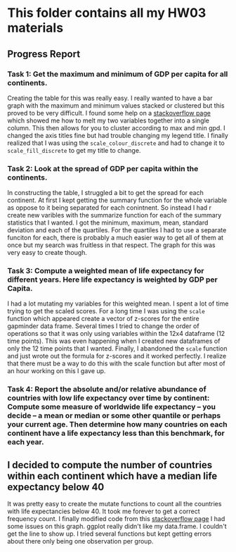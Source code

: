 # This folder contains all my HW03 materials


## Progress Report

### Task 1: Get the maximum and minimum of GDP per capita for all continents.
Creating the table for this was really easy. I really wanted to have a bar graph with the maximum and minimum values stacked or clustered but this proved to be very difficult. I found some help on a [stackoverflow page](https://stackoverflow.com/questions/10212106/creating-grouped-bar-plot-of-multi-column-data-in-r) which showed me how to melt my two variables together into a single column. This then allows for you to cluster according to max and min gpd. I changed the axis titles fine but had trouble changing my legend title. I finally realized that I was using the `scale_colour_discrete` and had to change it to `scale_fill_discrete` to get my title to change. 

### Task 2: Look at the spread of GDP per capita within the continents.
In constructing the table, I struggled a bit to get the spread for each continent. At first I kept getting the summary function for the whole variable as oppose to it being separated for each conintnent. So instead I had r create new varibles with the summarize function for each of the summary statistics that I wanted. I got the minimum, maximum, mean, standard deviation and each of the quartiles. For the quartiles I had to use a separate funciton for each, there is probably a much easier way to get all of them at once but my search was fruitless in that respect. The graph for this was very easy to create though. 

### Task 3: Compute a weighted mean of life expectancy for different years. Here life expectancy is weighted by GDP per Capita.
I had a lot mutating my variables for this weighted mean. I spent a lot of time trying to get the scaled scores. For a long time I was using the `scale` function which appeared create a vector of z-scores for the entire gapminder data frame. Several times I tried to change the order of operations so that it was only using variables within the 12x4 dataframe (12 time points). This was even happening when I created new dataframes of only the 12 time points that I wanted. Finally, I abandoned the `scale` function and just wrote out the formula for z-scores and it worked perfectly. I realize that there must be a way to do this with the scale function but after most of an hour working on this I gave up. 

### Task 4: Report the absolute and/or relative abundance of countries with low life expectancy over time by continent: Compute some measure of worldwide life expectancy – you decide – a mean or median or some other quantile or perhaps your current age. Then determine how many countries on each continent have a life expectancy less than this benchmark, for each year.

## I decided to compute the number of countries within each continent which have a median life expectancy below 40
It was pretty easy to create the mutate functions to count all the countries with life expectancies below 40. It took me forever to get a correct frequency count. I finally modified code from this [stackoverflow page](https://stackoverflow.com/questions/25293045/count-number-of-rows-in-a-data-frame-in-r-based-on-group) 
I had some issues on this graph. ggplot really didn't like my data.frame. I couldn't get the line to show up. I tried several functions but kept getting errors about there only being one observation per group. 
